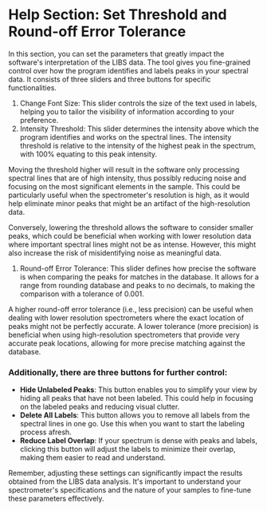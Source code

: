# Help Section: Set Threshold and Round-off Error Tolerance

In this section, you can set the parameters that greatly impact the software's interpretation of the LIBS data. The tool gives you fine-grained control over how the program identifies and labels peaks in your spectral data. It consists of three sliders and three buttons for specific functionalities.

1.  Change Font Size: This slider controls the size of the text used in labels, helping you to tailor the visibility of information according to your preference.
2.  Intensity Threshold: This slider determines the intensity above which the program identifies and works on the spectral lines. The intensity threshold is relative to the intensity of the highest peak in the spectrum, with 100% equating to this peak intensity.

Moving the threshold higher will result in the software only processing spectral lines that are of high intensity, thus possibly reducing noise and focusing on the most significant elements in the sample. This could be particularly useful when the spectrometer's resolution is high, as it would help eliminate minor peaks that might be an artifact of the high-resolution data.

Conversely, lowering the threshold allows the software to consider smaller peaks, which could be beneficial when working with lower resolution data where important spectral lines might not be as intense. However, this might also increase the risk of misidentifying noise as meaningful data.

1.  Round-off Error Tolerance: This slider defines how precise the software is when comparing the peaks for matches in the database. It allows for a range from rounding database and peaks to no decimals, to making the comparison with a tolerance of 0.001.

A higher round-off error tolerance (i.e., less precision) can be useful when dealing with lower resolution spectrometers where the exact location of peaks might not be perfectly accurate. A lower tolerance (more precision) is beneficial when using high-resolution spectrometers that provide very accurate peak locations, allowing for more precise matching against the database.

### Additionally, there are three buttons for further control:

-   **Hide Unlabeled Peaks**: This button enables you to simplify your view by hiding all peaks that have not been labeled. This could help in focusing on the labeled peaks and reducing visual clutter.
-   **Delete All Labels**: This button allows you to remove all labels from the spectral lines in one go. Use this when you want to start the labeling process afresh.
-   **Reduce Label Overlap**: If your spectrum is dense with peaks and labels, clicking this button will adjust the labels to minimize their overlap, making them easier to read and understand.

Remember, adjusting these settings can significantly impact the results obtained from the LIBS data analysis. It's important to understand your spectrometer's specifications and the nature of your samples to fine-tune these parameters effectively.
